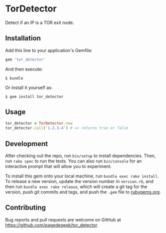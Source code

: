 # TorDetector

Detect if an IP is a TOR exit node.

## Installation

Add this line to your application's Gemfile:

```ruby
gem 'tor_detector'
```

And then execute:

    $ bundle

Or install it yourself as:

    $ gem install tor_detector

## Usage

```ruby
tor_detector = TorDetector.new
tor_detector.call('1.2.3.4') # => returns true or false
```

## Development

After checking out the repo, run `bin/setup` to install dependencies. Then, run `rake spec` to run the tests. You can also run `bin/console` for an interactive prompt that will allow you to experiment.

To install this gem onto your local machine, run `bundle exec rake install`. To release a new version, update the version number in `version.rb`, and then run `bundle exec rake release`, which will create a git tag for the version, push git commits and tags, and push the `.gem` file to [rubygems.org](https://rubygems.org).

## Contributing

Bug reports and pull requests are welcome on GitHub at https://github.com/pagedegeek/tor_detector.

